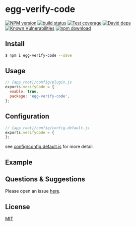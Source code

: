 # egg-verify-code

[![NPM version][npm-image]][npm-url]
[![build status][travis-image]][travis-url]
[![Test coverage][codecov-image]][codecov-url]
[![David deps][david-image]][david-url]
[![Known Vulnerabilities][snyk-image]][snyk-url]
[![npm download][download-image]][download-url]

[npm-image]: https://img.shields.io/npm/v/egg-verify-code.svg?style=flat-square
[npm-url]: https://npmjs.org/package/egg-verify-code
[travis-image]: https://img.shields.io/travis/eggjs/egg-verify-code.svg?style=flat-square
[travis-url]: https://travis-ci.org/eggjs/egg-verify-code
[codecov-image]: https://img.shields.io/codecov/c/github/eggjs/egg-verify-code.svg?style=flat-square
[codecov-url]: https://codecov.io/github/eggjs/egg-verify-code?branch=master
[david-image]: https://img.shields.io/david/eggjs/egg-verify-code.svg?style=flat-square
[david-url]: https://david-dm.org/eggjs/egg-verify-code
[snyk-image]: https://snyk.io/test/npm/egg-verify-code/badge.svg?style=flat-square
[snyk-url]: https://snyk.io/test/npm/egg-verify-code
[download-image]: https://img.shields.io/npm/dm/egg-verify-code.svg?style=flat-square
[download-url]: https://npmjs.org/package/egg-verify-code

<!--
Description here.
-->

## Install

```bash
$ npm i egg-verify-code --save
```

## Usage

```js
// {app_root}/config/plugin.js
exports.verifyCode = {
  enable: true,
  package: 'egg-verify-code',
};
```

## Configuration

```js
// {app_root}/config/config.default.js
exports.verifyCode = {
};
```

see [config/config.default.js](config/config.default.js) for more detail.

## Example

<!-- example here -->

## Questions & Suggestions

Please open an issue [here](https://github.com/pc1995/egg-verify-code/issues).

## License

[MIT](LICENSE)
